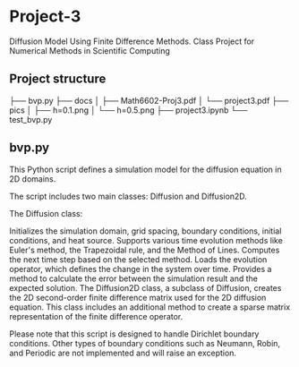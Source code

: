 # Project-3
Diffusion Model Using Finite Difference Methods. Class Project for Numerical Methods in Scientific Computing

## Project structure
├── bvp.py
├── docs
│   ├── Math6602-Proj3.pdf
│   └── project3.pdf
├── pics
│   ├── h=0.1.png
│   └── h=0.5.png
├── project3.ipynb
└── test_bvp.py

## bvp.py
This Python script defines a simulation model for the diffusion equation in 2D domains.

The script includes two main classes: Diffusion and Diffusion2D.

The Diffusion class:

Initializes the simulation domain, grid spacing, boundary conditions, initial conditions, and heat source.
Supports various time evolution methods like Euler's method, the Trapezoidal rule, and the Method of Lines.
Computes the next time step based on the selected method.
Loads the evolution operator, which defines the change in the system over time.
Provides a method to calculate the error between the simulation result and the expected solution.
The Diffusion2D class, a subclass of Diffusion, creates the 2D second-order finite difference matrix used for the 2D diffusion equation. This class includes an additional method to create a sparse matrix representation of the finite difference operator.

Please note that this script is designed to handle Dirichlet boundary conditions. Other types of boundary conditions such as Neumann, Robin, and Periodic are not implemented and will raise an exception.






